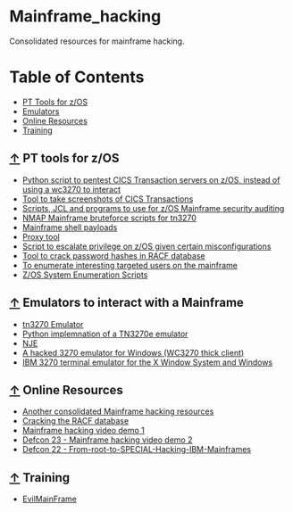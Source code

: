 # Mainframe_hacking
Consolidated resources for mainframe hacking.

Table of Contents
=================

 * [PT Tools for z/OS](#-Tools-z/OS)
 * [Emulators](#-Emulators)
 * [Online Resources](#-OnlineResources)
 * [Training](#-Training)

## [↑](#table-of-contents) PT tools for z/OS

* [Python script to pentest CICS Transaction servers on z/OS, instead of using a wc3270 to interact](https://github.com/ayoul3/cicspwn)
* [Tool to take screenshots of CICS Transactions](https://github.com/ayoul3/cicsshot)
* [Scripts, JCL and programs to use for z/OS Mainframe security auditing](https://github.com/mainframed/Mainframed)
* [NMAP Mainframe bruteforce scripts for tn3270](https://github.com/zedsec390/NMAP)
* [Mainframe shell payloads](https://github.com/zedsec390/shells-payloads)
* [Proxy tool](https://github.com/sensepost/birp)
* [Script to escalate privilege on z/OS given certain misconfigurations](https://github.com/ayoul3/Privesc)
* [Tool to crack password hashes in RACF database](https://github.com/openwall/john)
* [To enumerate interesting targeted users on the mainframe](https://github.com/ayoul3/Rexx_scripts)
* [Z/OS System Enumeration Scripts](https://github.com/mainframed/Enumeration)

## [↑](#table-of-contents) Emulators to interact with a Mainframe
* [tn3270 Emulator](https://www.ericom.com/solutions/tn3270/?URL_ID=237&utm_source=adwords&utm_campaign=3270+Terminal+Emulation+-+Search&utm_medium=ppc&utm_term=tn3270%20emulator&hsa_kw=tn3270%20emulator&hsa_cam=33181851&hsa_src=g&hsa_tgt=kwd-111564515&hsa_mt=p&hsa_grp=1204009041&hsa_net=adwords&hsa_ver=3&hsa_acc=7430054150&hsa_ad=315017423420&gclid=Cj0KCQjwvvj5BRDkARIsAGD9vlIOZyo56Xi0WyCdpVhb22kba9iIiTj0gnxhc7gQaxNovi0W6z_sMfwaAtIWEALw_wcB)
* [Python implemnation of a TN3270e emulator](https://github.com/zedsec390/tn3270lib)
* [NJE](https://github.com/zedsec390/NJElib)
* [A hacked 3270 emulator for Windows (WC3270 thick client)](https://github.com/ayoul3/wc3270_hacked)
* [IBM 3270 terminal emulator for the X Window System and Windows](http://x3270.bgp.nu/)

## [↑](#table-of-contents) Online Resources
* [Another consolidated Mainframe hacking resources](https://github.com/samanL33T/Awesome-Mainframe-Hacking)
* [Cracking the RACF database](https://mainframed767.tumblr.com/post/43072129477/how-to-copy-the-racf-database-off-the-mainframe)
* [Mainframe hacking video demo 1](https://www.youtube.com/watch?v=SjtyifWTqmc)
* [Defcon 23 - Mainframe hacking video demo 2](https://www.youtube.com/watch?v=LgmqiugpVyU)
* [Defcon 22 - From-root-to-SPECIAL-Hacking-IBM-Mainframes](https://www.defcon.org/images/defcon-22/dc-22-presentations/Young/DEFCON-22-Philip-Young-From-root-to-SPECIAL-Hacking-IBM-Mainframes-Updated.pdf)

## [↑](#table-of-contents) Training
* [EvilMainFrame](https://www.evilmainframe.com/)
